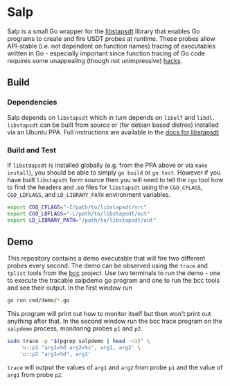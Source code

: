 # Salp

Salp is a small Go wrapper for the
[libstapsdt](https://github.com/sthima/libstapsdt) library that enables Go
programs to create and fire USDT probes at runtime. These probes allow
API-stable (i.e. not dependent on function names) tracing of executables written
in Go - especially important since function tracing of Go code requires some
unappealing (though not unimpressive)
[hacks](http://www.brendangregg.com/blog/2017-01-31/golang-bcc-bpf-function-tracing.html).

## Build

### Dependencies

Salp depends on `libstapsdt` which in turn depends on `libelf` and `libdl`.
`libstapsdt` can be built from source or (for debian based distros) installed
via an Ubuntu PPA. Full instructions are available in the [docs for
libstapsdt](http://libstapsdt.readthedocs.io/en/latest/getting-started/getting-started.html)

### Build and Test

If `libstdapsdt` is installed globally (e.g. from the PPA above or via `make
install`), you should be able to simply `go build` or `go test`. However if you
have built `libstapsdt` form source then you will need to tell the `cgo` tool
how to find the headers and .so files for `libstapsdt` using the `CGO_CFLAGS`,
`CGO_LDFLAGS`, and `LD_LIBRARY_PATH` environment variables.

```bash
export CGO_CFLAGS="-I/path/to/libstapsdt/src"
export CGO_LDFLAGS="-L/path/to/libstapsdt/out"
export LD_LIBRARY_PATH="/path/to/libstapsdt/out"
```

## Demo

This repository contains a demo executable that will fire two different probes
every second. The demo can be observed using the `trace` and `tplist` tools from
the [bcc](https://github.com/iovisor/bcc) project. Use two terminals to run the
demo - one to execute the tracable salpdemo go program and one to run the bcc
tools and see their output. In the first window run

```bash
go run cmd/demo/*.go
```

This program will print out how to monitor itself but then won't print out
anything after that. In the second window run the bcc trace program on the
`salpdemo` process, monitoring probes `p1` and `p2`.

```bash
sudo trace -p "$(pgrep salpdemo | head -n1)" \
    'u::p1 "arg1=%d arg2=%s", arg1, arg2' \
    'u::p2 "arg1=%d", arg1'
```

`trace` will output the values of `arg1` and `arg2` from probe `p1` and the
value of `arg1` from probe `p2`.
